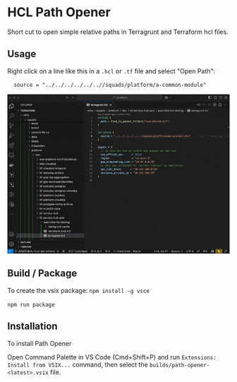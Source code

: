 # HCL Path Opener

Short cut to open simple relative paths in Terragrunt and Terraform hcl files.

## Usage

Right click on a line like this in a `.hcl` or `.tf` file and select "Open Path":

```hcl
  source = "../../../../../..//squads/platform/a-common-module"
```

![screenshot](./docs/open-demo.gif)

## Build / Package

To create the vsix package: 
`npm install -g vsce`

`npm run package`

## Installation

To install Path Opener

Open Command Palette in VS Code (Cmd+Shift+P) and run `Extensions: Install from VSIX...` command, then select the `builds/path-opener-<latest>.vsix` file.

